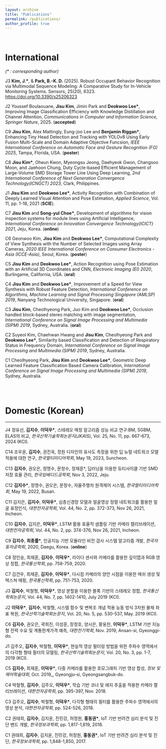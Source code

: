 ```yaml
---
layout: archive
title: "Publications"
permalink: /publications/
author_profile: true
---  
```



<br>

# International
_(* : corresponding author)_  

J3 __Kim, J.*__, & __Park, B.-K. D.__ (2025). Robust Occupant Behavior Recognition via Multimodal Sequence Modeling: A Comparative Study for In-Vehicle Monitoring Systems. Sensors, 25(20), 6323. https://doi.org/10.3390/s25206323

J2 Youssef Boulaouane, __Jisu Kim__, Jimin Park and __Deokwoo Lee*__, Improving Image Classification Efficiency with Knowledge Distillation and Channel Attention, _Communications in Computer and Information Science_, _Springer Nature_, 2025. (__accepted__)

C9 __Jisu Kim__, Alex Mattingly, Eung-joo Lee and __Benjamin Riggan*__, Enhancing Tiny Head Detection and Tracking with YOLOv8 Using Early Fusion Multi-Scale and Domain Adaptive Objective Funcsion, _IEEE International Conference on Automatic Face and Gesture Recognition (FG) 2025_, Tampa, Florida, USA. (__poster__)

C8 __Jisu Kim*__, Oheun Kwon, Myeongsu Jeong, Daehyeok Gwon, Changsoo Moon, and Jaehoon Chung, Duty Cycle-based Efficient Management of Large-Volume SMD Storage Tower Line Using Deep Learning, _2nd International Conference of Next Generation Convergence Technology(ICNGCT) 2023_, Clark, Philippines.

J1 __Jisu Kim__ and __Deokwoo Lee*__, Activity Recognition with Combination of Deeply Learned Visual Attention and Pose Estimation, _Applied Science_, Vol. 11, pp. 1-18, 2021 (__SCIE__).  

C7 __Jisu Kim__ and __Song-yul Choe*__, Development of algorithms for vision inspection systems for module lines using Artificial Intelligence, _International Conference on Innovation Convergence Technology(ICICT) 2021_, Jeju, Korea. (__online__)

C6 Geonwoo Kim, __Jisu Kim__ and __Deokwoo Lee*__, Computational Complexity of View Synthesis with the Number of Selected Images using Array Cameras, _2020 IEEE International Conference on Consumer Electronics - Asia (ICCE-Asia)_, Seoul, Korea. (__poster__) 

C5 __Jisu Kim__ and __Deokwoo Lee*__, Action Recognition using Pose Estimation with an Artificial 3D Coordinates and CNN, _Electronic Imaging (EI) 2020_, Burlingame, California, USA. (__oral__)

C4 __Jisu Kim__ and __Deokwoo Lee*__, Improvement of a Speed for View Synthesis with Robust Feature Detection, _International Conference on Algorithms, Machine Learning and Signal Processing Singapore (AMLSP) 2019_, Nanyang Technological University, Singapore. (__oral__)

C3 __Jisu Kim__, Cheolhyeong Park, Juo Kim and __Deokwoo Lee*__, Occlusion handled block-based stereo matching with image segmentation, _International Conference on Signal Image Processing and Multimedia (SIPM) 2019_, Sydney, Australia. (__oral__)

C2 Suyeol Kim, Chaehwan Hwang and __Jisu Kim__, Cheolhyeong Park and __Deokwoo Lee*__, Similarity based Classification and Detection of Respiratory Status in Frequency Domain, _International Conference on Signal Image Processing and Multimedia (SIPM) 2019_, Sydney, Australia.

C1 Cheolhyeong Park, __Jisu Kim__ and __Deokwoo Lee*__, Geometric Deep Learned Feature Classification Based Camera Calibration, _International Conference on Signal Image Processing and Multimedia (SIPM) 2019_, Sydney, Australia.  

<br><br>

# Domestic (Korean)

***
J4 정유선, __김지수__, __이덕우*__, 스테레오 매칭 알고리즘 성능 비교 연구:BM, SGBM, ELAS의 비교, _한국산학기술학회논문지(JKAIS)_, Vol. 25, No. 11, pp. 667-673, 2024 (KCI).

C14 조우윤, __김지수__, 권진욱, 정원 디자인의 유사도 측정을 위한 딥 뉴럴 네트워크 모델 적용에 대한 연구, _한국멀티미디어학회_, May 19, 2023, Suncheon.

C13 __김지수__, 권오은, 정명수, 문창수, 정재훈*, 딥러닝을 이용한 듀티사이클 기반 SMD 저장 효율 관리, _한국임베디드공학회_, Nov 3, 2022, Jeju.

C12 __김지수*__, 정명수, 권오은, 문창수, 자율주행차 원격제어 시스템, _한국멀티미디어학회_, May 19, 2022, Busan.

C11 김지은, __김지수__, __이덕우*__, 심층신경망 모델과 얼굴영상 정렬 네트워크를 활용한 얼굴 표정인식, _대한전자공학회_, Vol. 44, No. 2, pp. 372-373, Nov 26, 2021, Incheon.

C10 __김지수__, 김지은, __이덕우*__, LSTM 활용 효율적 샘플링 기반 카메라 캘리브레이션, _대한전자공학회_, Vol. 44, No. 2, pp. 374-376, Nov 26, 2021, Incheon.

C9 __김지수__, __최종률*__, 인공지능 기반 모듈라인 비전 검사 시스템 알고리즘 개발, _한국자동차공학회_, 2020, Daegu, Korea. (__online__)

C8 정인승, 최재훈, __김지수__, __이덕우*__, 라이다 센서와 카메라를 활용한 깊이맵과 RGB 영상 정합, _한국통신학회_, pp. 758-759, 2020.  

C7 김건우, 최재훈, __김지수__, __이덕우*__, 다시점 카메라의 양안 시점을 이용한 메쉬 생성 및 텍스쳐 매핑, _한국통신학회_, pp. 751-753, 2020.  

J3 __김지수__, 박철형, __이덕우*__, 영상 분할을 이용한 블록 기반의 스테레오 정합, _한국통신학회논문지_, Vol. 44, No. 7, pp. 1402-1410, July 2019 (KCI).

J2 __이덕우*__, __김지수__, 박철형, 시스템 함수 및 변복조 개념 적용 능동 방식 3차원 물체 좌표 복원, _한국산학기술학회논문지_, Vol. 20, No. 5, pp. 530-537, May. 2019 (KCI).

C6 __김지수__, 권오은, 곽희진, 이성훈, 장정호, 양시은, 황웅찬, __이덕우*__, LSTM 기반 지능형 전력 수요 및 계통한계가격 예측, _대한전기학회_, Nov. 2019, Ansan-si, Gyeonggi-do.

J1 김주오, __김지수__, 박철형, __이덕우*__, 현실적 영상 필터링 방법을 위한 주파수 영역에서의 다각형 형태 필터의 모델링, _한국산학기술학회논문지_, Vol. 20, No. 3, pp. 1-7, 2019 (KCI).

C5 __김지수__, 최재훈, __이덕우*__, 다중 카메라를 활용한 호모그래피 기반 영상 합성, _정보 및 제어학술대회_, Oct. 2019_, Gyeongju-si, Gyeongsangbuk-do.

C4 박철형, __김지수__, 김주오, __이덕우*__, 학습 기반 코너 및 에지 추출을 적용한 카메라 캘리브레이션, _대한전자공학회_, pp. 395-397, Nov. 2018.

C3 김주오, __김지수__, 박철형, __이덕우*__, 다각형 형태의 필터를 활용한 주파수 영역에서의 영상 분석, _대한전자공학회_, pp. 524-526, 2018.

C2 권태희, __김지수__, 김지윤, 진민강, 허정원, __홍동권*__, IoT 기반 반려견 심리 분석 및 진단 밴드 개발, _한국정보과학회_, pp. 1,817-1,819, 2018.

C1 권태희, __김지수__, 김지윤, 진민강, 허정원, __홍동권*__, IoT 기반 반려견 심리 분석 및 진단, _한국정보과학회_, pp. 1,848-1,850, 2017.









